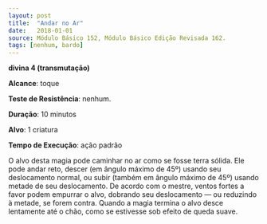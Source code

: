 ```yaml
---
layout: post
title:  "Andar no Ar"
date:   2018-01-01
source: Módulo Básico 152, Módulo Básico Edição Revisada 162.
tags: [nenhum, bardo]
---
```


**divina 4 (transmutação)**

**Alcance**: toque

**Teste de Resistência**: nenhum.

**Duração**: 10 minutos

**Alvo**: 1 criatura

**Tempo de Execução**: ação padrão

O alvo desta magia pode caminhar no ar como se fosse terra sólida. Ele pode andar reto, descer (em ângulo máximo de 45º) usando seu deslocamento normal, ou subir (também em ângulo máximo de 45º) usando metade de seu deslocamento.
De acordo com o mestre, ventos fortes a favor podem empurrar o alvo, dobrando seu deslocamento — ou reduzindo à metade, se forem contra. Quando a magia termina o alvo desce lentamente até o chão, como se estivesse sob efeito de queda suave.
